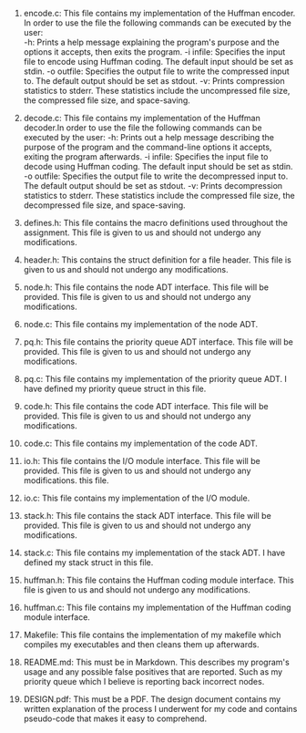 1. encode.c: This file contains my implementation of the Huffman encoder. In order to use the file the following commands can be executed by the user:    
    -h: Prints a help message explaining the program's purpose and the options it accepts, then exits the program.
 -i infile: Specifies the input file to encode using Huffman coding. The default input should be set as stdin.
 -o outfile: Specifies the output file to write the compressed input to. The default output should be set as stdout.
-v: Prints compression statistics to stderr. These statistics include the uncompressed file size, the compressed file size, and space-saving.

2. decode.c: This file contains my implementation of the Huffman decoder.In order to use the file the following commands can be executed by the user:
     -h: Prints out a help message describing the purpose of the program and the command-line options it accepts, exiting the program afterwards.
-i infile: Specifies the input file to decode using Huffman coding. The default input should be set as stdin.
-o outfile: Specifies the output file to write the decompressed input to. The default output
should be set as stdout.
-v: Prints decompression statistics to stderr. These statistics include the compressed file size, the decompressed file size, and space-saving.

3. defines.h: This file contains the macro definitions used throughout the assignment. This file is given to us and should not undergo any modifications.

4. header.h: This contains the struct definition for a file header. This file is given to us and should not undergo any modifications.

5. node.h: This file contains the node ADT interface. This file will be provided. This file is given to us and should not undergo any modifications.

6. node.c: This file contains my implementation of the node ADT.

7. pq.h: This file contains the priority queue ADT interface. This file will be provided. This file is given to us and should not undergo any modifications.

8. pq.c: This file contains my implementation of the priority queue ADT. I have defined my 
priority queue struct in this file.

9. code.h: This file contains the code ADT interface. This file will be provided. This file is given to us and should not undergo any modifications.

10. code.c: This file contains my implementation of the code ADT.

11. io.h: This file contains the I/O module interface. This file will be provided. This file is given to us and should not undergo any modifications.
this file.

12. io.c: This file contains my implementation of the I/O module.

13. stack.h: This file contains the stack ADT interface. This file will be provided. This file is given to us and should not undergo any modifications.

14. stack.c: This file contains my implementation of the stack ADT. I have defined my stack
struct in this file.

15. huffman.h: This file contains the Huffman coding module interface. This file is given to us and should not undergo any modifications.

16. huffman.c: This file contains my implementation of the Huffman coding module interface.

17. Makefile: This file contains the implementation of my makefile which compiles my executables and then cleans them up afterwards.

18. README.md: This must be in Markdown. This describes my program's usage and any possible false positives that are reported. Such as my priority queue which I believe is reporting back incorrect nodes.

19. DESIGN.pdf: This must be a PDF. The design document contains my written explanation of the process I underwent for my code and contains pseudo-code that makes it easy to comprehend.
